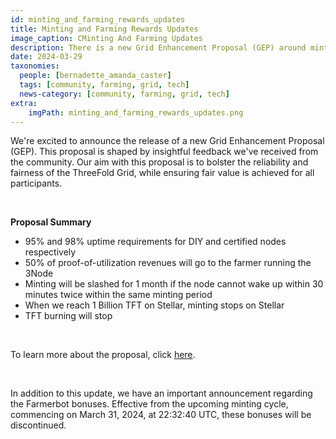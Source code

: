 ```yaml
---
id: minting_and_farming_rewards_updates
title: Minting and Farming Rewards Updates 
image_caption: CMinting And Farming Updates
description: There is a new Grid Enhancement Proposal (GEP) around minting and farming rewards. Dig in and bring your feedback!
date: 2024-03-29
taxonomies:
  people: [bernadette_amanda_caster]
  tags: [community, farming, grid, tech]
  news-category: [community, farming, grid, tech]
extra:
    imgPath: minting_and_farming_rewards_updates.png
---
```


We're excited to announce the release of a new Grid Enhancement Proposal (GEP). This proposal is shaped by insightful feedback we've received from the community. Our aim with this proposal is to bolster the reliability and fairness of the ThreeFold Grid, while ensuring fair value is achieved for all participants.

<br/>

**Proposal Summary**
<ul>
<li>95% and 98% uptime requirements for DIY and certified nodes respectively</li>
<li>50% of proof-of-utilization revenues will go to the farmer running the 3Node</li>
<li>Minting will be slashed for 1 month if the node cannot wake up within 30 minutes twice within the same minting period</li>
<li>When we reach 1 Billion TFT on Stellar, minting stops on Stellar</li>
<li>TFT burning will stop</li>
</ul>

</br>

To learn more about the proposal, click [here](https://forum.threefold.io/t/gep-minting-and-farming-rewards-updates-march-2024/4285).

</br>

In addition to this update, we have an important announcement regarding the Farmerbot bonuses. Effective from the upcoming minting cycle, commencing on March 31, 2024, at 22:32:40 UTC, these bonuses will be discontinued.


